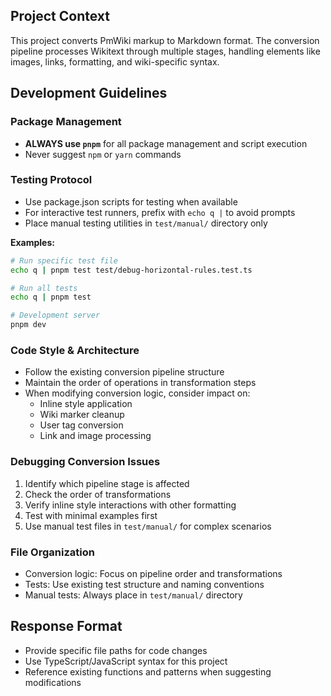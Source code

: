 ## Project Context
This project converts PmWiki markup to Markdown format. The conversion pipeline processes Wikitext through multiple stages, handling elements like images, links, formatting, and wiki-specific syntax.

## Development Guidelines

### Package Management
- **ALWAYS use `pnpm`** for all package management and script execution
- Never suggest `npm` or `yarn` commands

### Testing Protocol
- Use package.json scripts for testing when available
- For interactive test runners, prefix with `echo q |` to avoid prompts
- Place manual testing utilities in `test/manual/` directory only

**Examples:**
```bash
# Run specific test file
echo q | pnpm test test/debug-horizontal-rules.test.ts

# Run all tests
echo q | pnpm test

# Development server
pnpm dev
```

### Code Style & Architecture
- Follow the existing conversion pipeline structure
- Maintain the order of operations in transformation steps
- When modifying conversion logic, consider impact on:
  - Inline style application
  - Wiki marker cleanup
  - User tag conversion
  - Link and image processing

### Debugging Conversion Issues
1. Identify which pipeline stage is affected
2. Check the order of transformations
3. Verify inline style interactions with other formatting
4. Test with minimal examples first
5. Use manual test files in `test/manual/` for complex scenarios

### File Organization
- Conversion logic: Focus on pipeline order and transformations
- Tests: Use existing test structure and naming conventions
- Manual tests: Always place in `test/manual/` directory

## Response Format
- Provide specific file paths for code changes
- Use TypeScript/JavaScript syntax for this project
- Reference existing functions and patterns when suggesting modifications
